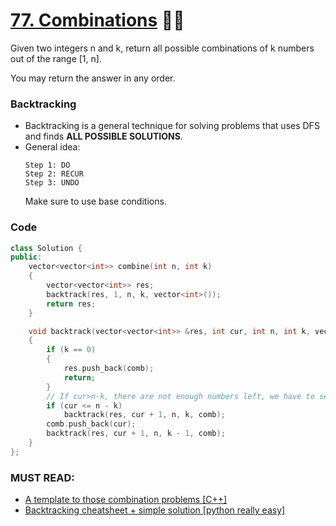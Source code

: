 # [77. Combinations](https://leetcode.com/problems/combinations/) 🌟🌟

Given two integers n and k, return all possible combinations of k numbers out of the range [1, n].

You may return the answer in any order.

### Backtracking

- Backtracking is a general technique for solving problems that uses DFS and finds **ALL POSSIBLE SOLUTIONS**.
- General idea:
  ```
  Step 1: DO
  Step 2: RECUR
  Step 3: UNDO
  ```
  Make sure to use base conditions.

### Code

```cpp
class Solution {
public:
    vector<vector<int>> combine(int n, int k)
    {
        vector<vector<int>> res;
        backtrack(res, 1, n, k, vector<int>());
        return res;
    }

    void backtrack(vector<vector<int>> &res, int cur, int n, int k, vector<int> comb)
    {
        if (k == 0)
        {
            res.push_back(comb);
            return;
        }
        // If cur>n-k, there are not enough numbers left, we have to select the current element
        if (cur <= n - k)
            backtrack(res, cur + 1, n, k, comb);
        comb.push_back(cur);
        backtrack(res, cur + 1, n, k - 1, comb);
    }
};
```

### MUST READ:

- [A template to those combination problems [C++]](https://leetcode.com/problems/combinations/discuss/27006/A-template-to-those-combination-problems)
- [Backtracking cheatsheet + simple solution [python really easy]](https://leetcode.com/problems/combinations/discuss/844096/Backtracking-cheatsheet-%2B-simple-solution)

